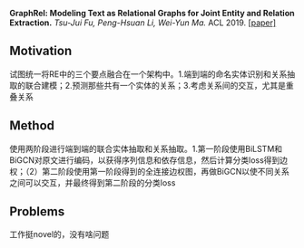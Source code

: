 **GraphRel: Modeling Text as Relational Graphs for Joint Entity and Relation Extraction.**
_Tsu-Jui Fu, Peng-Hsuan Li, Wei-Yun Ma._
ACL 2019.
[[paper]](https://www.aclweb.org/anthology/P19-1136/)

## Motivation

试图统一将RE中的三个要点融合在一个架构中。1.端到端的命名实体识别和关系抽取的联合建模；2.预测那些共有一个实体的关系；3.考虑关系间的交互，尤其是重叠关系

## Method

使用两阶段进行端到端的联合实体抽取和关系抽取。1.第一阶段使用BiLSTM和BiGCN对原文进行编码，以获得序列信息和依存信息，然后计算分类loss得到边权；（2）第二阶段使用第一阶段得到的全连接边权图，再做BiGCN以使不同关系之间可以交互，并最终得到第二阶段的分类loss

## Problems

工作挺novel的，没有啥问题
